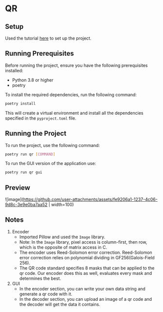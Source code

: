 # QR

## Setup

Used the tutorial [here](https://cjolowicz.github.io/posts/hypermodern-python-01-setup/) to set up the project.

## Running Prerequisites

Before running the project, ensure you have the following prerequisites installed:

- Python 3.8 or higher
- poetry

To install the required dependencies, run the following command:

```sh
poetry install
```

This will create a virtual environment and install all the dependencies specified in the `pyproject.toml` file.

## Running the Project

To run the project, use the following command:

```sh
poetry run qr [COMMAND]
```

To run the GUI version of the application use:
```sh
poetry run qr gui
```

## Preview
![image](https://github.com/user-attachments/assets/fe9206a1-1237-4c06-9d8c-3e9e0ba7aa52 | width=100)

## Notes

1. Encoder
    - Imported Pillow and used the `Image` library.
    - Note: In the `Image` library, pixel access is column-first, then row, which is the opposite of matrix access in C.
    - The encoder uses Reed-Solomon error correction. Reed-Solomon error correction relies on polynomial dividing in GF256(Galois-Field 256).
    - The QR code standard specifies 8 masks that can be applied to the qr code. Our encoder does this as well, evaluates every mask and determines the best.
2. GUI
    - In the encoder section, you can write your own data string and generate a qr code with it.
    - In the decoder section, you can upload an image of a qr code and the decoder will get the data it contains.
